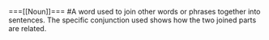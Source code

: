 ===[[Noun]]===
#A word used to join other words or phrases together into sentences. The specific conjunction used shows how the two joined parts are related.